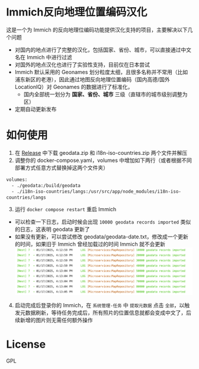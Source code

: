 # Immich反向地理位置编码汉化

这是一个为 Immich 的反向地理位编码功能提供汉化支持的项目，主要解决以下几个问题

- 对国内的地点进行了完整的汉化，包括国家、省份、城市，可以直接通过中文名在 Immich 中进行过滤
- 对国外的地点汉化也进行了实验性支持，目前仅在日本尝试
- Immich 默认采用的 Geonames 划分粒度太细，且很多名称并不常用（比如浦东新区的老港），因此通过地图反向地理位置编码（国内高德/国外 LocationIQ）对 Geonames 的数据进行了标准化，
  - 国内全部统一划分为 **国家、省份、城市** 三级（直辖市的城市级别调整为区）
- 定期自动更新发布

# 如何使用

1. 在 [Release](https://github.com/ZingLix/immich-geodata-cn/releases/tag/release) 中下载 geodata.zip 和 i18n-iso-countries.zip 两个文件并解压
2. 调整你的 docker-compose.yaml，volumes 中增加如下两行（或者根据不同部署方式任意方式替换掉这两个文件夹）

```
volumes:
  - ./geodata:/build/geodata
  - ./i18n-iso-countries/langs:/usr/src/app/node_modules/i18n-iso-countries/langs
```

3. 运行 `docker compose restart` 重启 Immich
  - 可以检查一下日志，启动时候会出现 `10000 geodata records imported` 类似的日志，这表明 geodata 更新了
  - 如果没有更新，可以尝试修改 geodata/geodata-date.txt，修改成一个更新的时间，如果旧于 Immich 曾经加载过的时间 Immich 就不会更新
    ![](./image/jietu-1737102662172.jpg)
4. 启动完成后登录你的 Immich，在 `系统管理-任务` 中 `提取元数据` 点击 `全部`，以触发元数据刷新，等待任务完成后，所有照片的位置信息就都会变成中文了，后续新增的图片则无需任何额外操作

# License

GPL